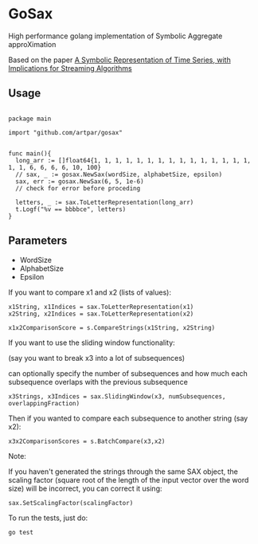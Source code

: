# GoSax
High performance golang implementation of Symbolic Aggregate approXimation

Based on the paper [A Symbolic Representation of Time Series, with Implications for Streaming Algorithms](www.cs.ucr.edu/~eamonn/SAX.pdf)


## Usage

```

package main

import "github.com/artpar/gosax"


func main(){
  long_arr := []float64{1, 1, 1, 1, 1, 1, 1, 1, 1, 1, 1, 1, 1, 1, 1, 1, 1, 6, 6, 6, 6, 10, 100}
  // sax, _ := gosax.NewSax(wordSize, alphabetSize, epsilon)
  sax, err := gosax.NewSax(6, 5, 1e-6)
  // check for error before proceding

  letters, _ := sax.ToLetterRepresentation(long_arr)
  t.Logf("%v == bbbbce", letters)
}

```

## Parameters

- WordSize
- AlphabetSize
- Epsilon


If you want to compare x1 and x2 (lists of values):

```
x1String, x1Indices = sax.ToLetterRepresentation(x1)
x2String, x2Indices = sax.ToLetterRepresentation(x2)

x1x2ComparisonScore = s.CompareStrings(x1String, x2String)
```

If you want to use the sliding window functionality:

(say you want to break x3 into a lot of subsequences)

can optionally specify the number of subsequences and how much each subsequence overlaps with the previous subsequence

```
x3Strings, x3Indices = sax.SlidingWindow(x3, numSubsequences, overlappingFraction)
```

Then if you wanted to compare each subsequence to another string (say x2):

```
x3x2ComparisonScores = s.BatchCompare(x3,x2)
```


Note:

If you haven't generated the strings through the same SAX object, the scaling factor (square root of the length of the input vector over the word size) will be incorrect, you can correct it using:

```
sax.SetScalingFactor(scalingFactor)
```

To run the tests, just do:

```
go test
```